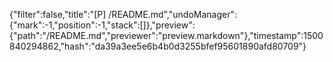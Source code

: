{"filter":false,"title":"[P] /README.md","undoManager":{"mark":-1,"position":-1,"stack":[]},"preview":{"path":"/README.md","previewer":"preview.markdown"},"timestamp":1500840294862,"hash":"da39a3ee5e6b4b0d3255bfef95601890afd80709"}